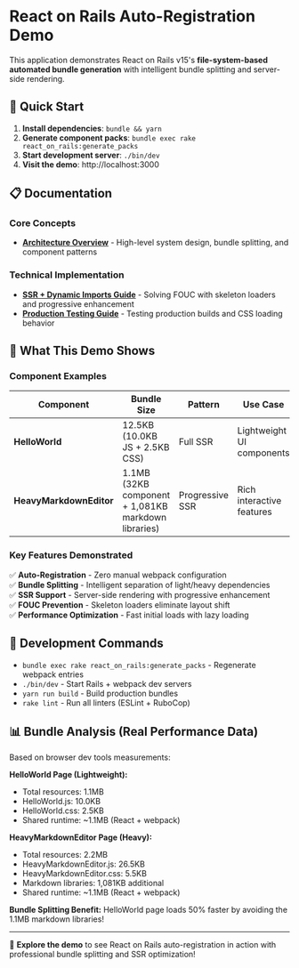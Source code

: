 # React on Rails Auto-Registration Demo

This application demonstrates React on Rails v15's **file-system-based automated bundle generation** with intelligent bundle splitting and server-side rendering.

## 🚀 Quick Start

1. **Install dependencies**: `bundle && yarn`
2. **Generate component packs**: `bundle exec rake react_on_rails:generate_packs`
3. **Start development server**: `./bin/dev`
4. **Visit the demo**: http://localhost:3000

## 📋 Documentation

### Core Concepts
- **[Architecture Overview](./ARCHITECTURE_OVERVIEW.md)** - High-level system design, bundle splitting, and component patterns

### Technical Implementation  
- **[SSR + Dynamic Imports Guide](./SSR_DYNAMIC_IMPORTS_GUIDE.md)** - Solving FOUC with skeleton loaders and progressive enhancement
- **[Production Testing Guide](./PRODUCTION_TESTING.md)** - Testing production builds and CSS loading behavior

## 🎯 What This Demo Shows

### Component Examples

| Component | Bundle Size | Pattern | Use Case |
|-----------|-------------|---------|-----------|
| **HelloWorld** | 12.5KB (10.0KB JS + 2.5KB CSS) | Full SSR | Lightweight UI components |
| **HeavyMarkdownEditor** | 1.1MB (32KB component + 1,081KB markdown libraries) | Progressive SSR | Rich interactive features |

### Key Features Demonstrated

✅ **Auto-Registration** - Zero manual webpack configuration  
✅ **Bundle Splitting** - Intelligent separation of light/heavy dependencies  
✅ **SSR Support** - Server-side rendering with progressive enhancement  
✅ **FOUC Prevention** - Skeleton loaders eliminate layout shift  
✅ **Performance Optimization** - Fast initial loads with lazy loading  

## 🔧 Development Commands

- `bundle exec rake react_on_rails:generate_packs` - Regenerate webpack entries
- `./bin/dev` - Start Rails + webpack dev servers
- `yarn run build` - Build production bundles
- `rake lint` - Run all linters (ESLint + RuboCop)

## 📊 Bundle Analysis (Real Performance Data)

Based on browser dev tools measurements:

**HelloWorld Page (Lightweight):**
- Total resources: 1.1MB
- HelloWorld.js: 10.0KB
- HelloWorld.css: 2.5KB  
- Shared runtime: ~1.1MB (React + webpack)

**HeavyMarkdownEditor Page (Heavy):**
- Total resources: 2.2MB
- HeavyMarkdownEditor.js: 26.5KB
- HeavyMarkdownEditor.css: 5.5KB
- Markdown libraries: 1,081KB additional
- Shared runtime: ~1.1MB (React + webpack)

**Bundle Splitting Benefit:** HelloWorld page loads 50% faster by avoiding the 1.1MB markdown libraries!

---

🎉 **Explore the demo** to see React on Rails auto-registration in action with professional bundle splitting and SSR optimization!